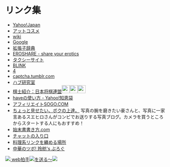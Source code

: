# リンク集
- [Yahoo!Japan](http://www.yahoo.co.jp/)
- [アットコスメ](http://www.cosme.net/)
- [wiki](http://ja.wikipedia.org/wiki/%E3%83%A1%E3%82%A4%E3%83%B3%E3%83%9A%E3%83%BC%E3%82%B8)
- [Google](http://www.google.co.jp/)
- [拡張子辞典](http://www.jisyo.com/viewer/index.html)
- [EROSHARE - share your erotics](http://www.eroshare.com/)
- [タクシーサイト](http://www.taxisite.com/)
- [BLINK](http://www.blink.jp/)
- [4](http://www.h2.dion.ne.jp/~ipal/IPAL/4.html)
- [captcha.tumblr.com](http://captcha.tumblr.com/)
- [ハブ研究室](http://www.eikanken-okinawa.jp/habu/habu.htm)
- [棋士紹介：日本将棋連盟](http://www.shogi.or.jp/syoukai/title/habu.html)<img src="http://www.shogi.or.jp/syoukai/gazou/habu.jpg" height="25px"/><img src="http://www.shogi.or.jp/syoukai/gazou/habu.jpg" height="25px"/><img src="http://www.shogi.or.jp/syoukai/gazou/habu.jpg" height="25px"/>
- [haveの使い方 - Yahoo!知恵袋](http://detail.chiebukuro.yahoo.co.jp/qa/question_detail/q1411626039)
- [アフィリエイトSOGO.COM](http://www.affiliatesogo.com/)
- [ちょっと見せたい、ボクの上達。](http://blog.livedoor.jp/picsblog/)
写真の腕を磨きたい豪さんと、写真に一家言あるスエヒロさんがコンビでお送りする写真ブログ。カメラを買うところからスタートする人にもおすすめ！
- [始末書書き方.com](http://www.shimatsusho-kakikata.com/)
- [チャットの入り口](http://www5b.biglobe.ne.jp/~mikabon/chatotop.htm)
- [料理系リンクを纏める場所](http://d.hatena.ne.jp/cutxout/00000002#p1)
- [中華のツボ! 玲舫's ぶろぐ](http://reihow.blog12.fc2.com/)

<a href="http://webclap.simplecgi.com/clap.php?id=yjc" target="_blank"><img src="http://stat.ameba.jp/blog/ucs/img/char/char2/280.gif" />
web拍手<img src="http://stat.ameba.jp/blog/ucs/img/char/char2/036.gif" />を送る～<img src="http://emoji.ameba.jp/img/user/ra/raliho/319549.gif" /></a>

